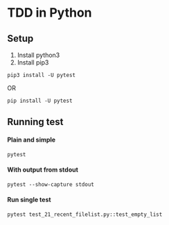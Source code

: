 #  TDD in Python
## Setup
1. Install python3
2. Install pip3
```
pip3 install -U pytest
```
OR 

```
pip install -U pytest
```
## Running test

#### Plain and simple
```
pytest
```
#### With output from stdout 
```
pytest --show-capture stdout
```

#### Run single test
```
pytest test_21_recent_filelist.py::test_empty_list
```